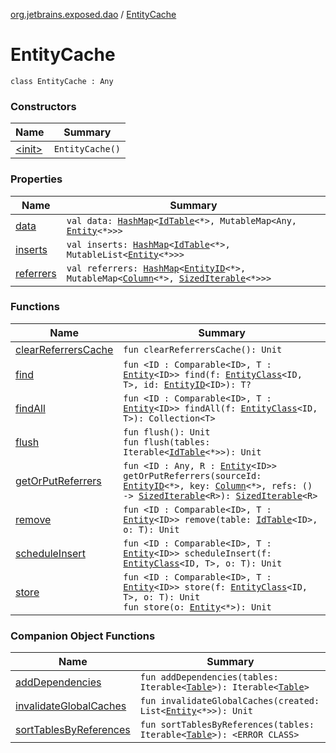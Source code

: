 [org.jetbrains.exposed.dao](../index.md) / [EntityCache](.)

# EntityCache

`class EntityCache : Any`

### Constructors

| Name | Summary |
|---|---|
| [&lt;init&gt;](-init-.md) | `EntityCache()` |

### Properties

| Name | Summary |
|---|---|
| [data](data.md) | `val data: `[`HashMap`](http://docs.oracle.com/javase/6/docs/api/java/util/HashMap.html)`<`[`IdTable`](../-id-table/index.md)`<*>, MutableMap<Any, `[`Entity`](../-entity/index.md)`<*>>>` |
| [inserts](inserts.md) | `val inserts: `[`HashMap`](http://docs.oracle.com/javase/6/docs/api/java/util/HashMap.html)`<`[`IdTable`](../-id-table/index.md)`<*>, MutableList<`[`Entity`](../-entity/index.md)`<*>>>` |
| [referrers](referrers.md) | `val referrers: `[`HashMap`](http://docs.oracle.com/javase/6/docs/api/java/util/HashMap.html)`<`[`EntityID`](../-entity-i-d/index.md)`<*>, MutableMap<`[`Column`](../../org.jetbrains.exposed.sql/-column/index.md)`<*>, `[`SizedIterable`](../../org.jetbrains.exposed.sql/-sized-iterable/index.md)`<*>>>` |

### Functions

| Name | Summary |
|---|---|
| [clearReferrersCache](clear-referrers-cache.md) | `fun clearReferrersCache(): Unit` |
| [find](find.md) | `fun <ID : Comparable<ID>, T : `[`Entity`](../-entity/index.md)`<ID>> find(f: `[`EntityClass`](../-entity-class/index.md)`<ID, T>, id: `[`EntityID`](../-entity-i-d/index.md)`<ID>): T?` |
| [findAll](find-all.md) | `fun <ID : Comparable<ID>, T : `[`Entity`](../-entity/index.md)`<ID>> findAll(f: `[`EntityClass`](../-entity-class/index.md)`<ID, T>): Collection<T>` |
| [flush](flush.md) | `fun flush(): Unit`<br>`fun flush(tables: Iterable<`[`IdTable`](../-id-table/index.md)`<*>>): Unit` |
| [getOrPutReferrers](get-or-put-referrers.md) | `fun <ID : Any, R : `[`Entity`](../-entity/index.md)`<ID>> getOrPutReferrers(sourceId: `[`EntityID`](../-entity-i-d/index.md)`<*>, key: `[`Column`](../../org.jetbrains.exposed.sql/-column/index.md)`<*>, refs: () -> `[`SizedIterable`](../../org.jetbrains.exposed.sql/-sized-iterable/index.md)`<R>): `[`SizedIterable`](../../org.jetbrains.exposed.sql/-sized-iterable/index.md)`<R>` |
| [remove](remove.md) | `fun <ID : Comparable<ID>, T : `[`Entity`](../-entity/index.md)`<ID>> remove(table: `[`IdTable`](../-id-table/index.md)`<ID>, o: T): Unit` |
| [scheduleInsert](schedule-insert.md) | `fun <ID : Comparable<ID>, T : `[`Entity`](../-entity/index.md)`<ID>> scheduleInsert(f: `[`EntityClass`](../-entity-class/index.md)`<ID, T>, o: T): Unit` |
| [store](store.md) | `fun <ID : Comparable<ID>, T : `[`Entity`](../-entity/index.md)`<ID>> store(f: `[`EntityClass`](../-entity-class/index.md)`<ID, T>, o: T): Unit`<br>`fun store(o: `[`Entity`](../-entity/index.md)`<*>): Unit` |

### Companion Object Functions

| Name | Summary |
|---|---|
| [addDependencies](add-dependencies.md) | `fun addDependencies(tables: Iterable<`[`Table`](../../org.jetbrains.exposed.sql/-table/index.md)`>): Iterable<`[`Table`](../../org.jetbrains.exposed.sql/-table/index.md)`>` |
| [invalidateGlobalCaches](invalidate-global-caches.md) | `fun invalidateGlobalCaches(created: List<`[`Entity`](../-entity/index.md)`<*>>): Unit` |
| [sortTablesByReferences](sort-tables-by-references.md) | `fun sortTablesByReferences(tables: Iterable<`[`Table`](../../org.jetbrains.exposed.sql/-table/index.md)`>): <ERROR CLASS>` |

